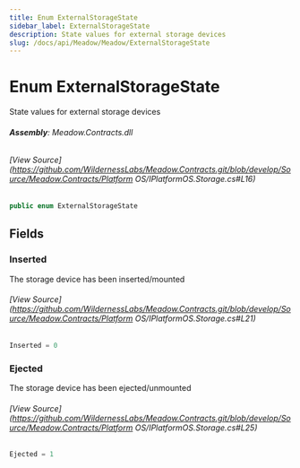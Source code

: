 ```yaml
---
title: Enum ExternalStorageState
sidebar_label: ExternalStorageState
description: State values for external storage devices
slug: /docs/api/Meadow/Meadow/ExternalStorageState
---
```

# Enum ExternalStorageState
State values for external storage devices

###### **Assembly**: Meadow.Contracts.dll
###### [View Source](https://github.com/WildernessLabs/Meadow.Contracts.git/blob/develop/Source/Meadow.Contracts/Platform OS/IPlatformOS.Storage.cs#L16)
```csharp title="Declaration"
public enum ExternalStorageState
```
## Fields
### Inserted
The storage device has been inserted/mounted
###### [View Source](https://github.com/WildernessLabs/Meadow.Contracts.git/blob/develop/Source/Meadow.Contracts/Platform OS/IPlatformOS.Storage.cs#L21)
```csharp title="Declaration"
Inserted = 0
```
### Ejected
The storage device has been ejected/unmounted
###### [View Source](https://github.com/WildernessLabs/Meadow.Contracts.git/blob/develop/Source/Meadow.Contracts/Platform OS/IPlatformOS.Storage.cs#L25)
```csharp title="Declaration"
Ejected = 1
```

